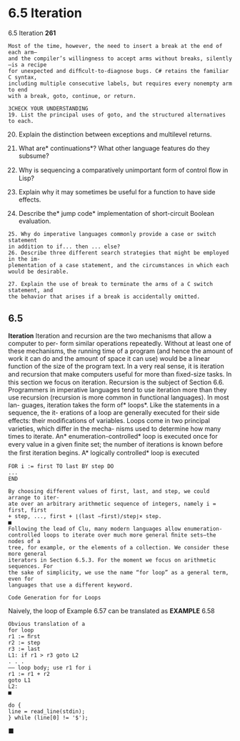 # 6.5 Iteration

6.5 Iteration
**261**

```
Most of the time, however, the need to insert a break at the end of each arm—
and the compiler’s willingness to accept arms without breaks, silently—is a recipe
for unexpected and difﬁcult-to-diagnose bugs. C# retains the familiar C syntax,
including multiple consecutive labels, but requires every nonempty arm to end
with a break, goto, continue, or return.
```

```
3CHECK YOUR UNDERSTANDING
19. List the principal uses of goto, and the structured alternatives to each.
```

20. Explain the distinction between exceptions and multilevel returns.
21. What are* continuations*? What other language features do they subsume?

22. Why is sequencing a comparatively unimportant form of control ﬂow in Lisp?
23. Explain why it may sometimes be useful for a function to have side effects.
24. Describe the* jump code* implementation of short-circuit Boolean evaluation.

```
25. Why do imperative languages commonly provide a case or switch statement
in addition to if... then ... else?
26. Describe three different search strategies that might be employed in the im-
plementation of a case statement, and the circumstances in which each
would be desirable.
```

```
27. Explain the use of break to terminate the arms of a C switch statement, and
the behavior that arises if a break is accidentally omitted.
```

## 6.5

**Iteration**
Iteration and recursion are the two mechanisms that allow a computer to per-
form similar operations repeatedly. Without at least one of these mechanisms,
the running time of a program (and hence the amount of work it can do and the
amount of space it can use) would be a linear function of the size of the program
text. In a very real sense, it is iteration and recursion that make computers useful
for more than ﬁxed-size tasks. In this section we focus on iteration. Recursion is
the subject of Section 6.6.
Programmers in imperative languages tend to use iteration more than they
use recursion (recursion is more common in functional languages). In most lan-
guages, iteration takes the form of* loops*. Like the statements in a sequence, the it-
erations of a loop are generally executed for their side effects: their modiﬁcations
of variables. Loops come in two principal varieties, which differ in the mecha-
nisms used to determine how many times to iterate. An* enumeration-controlled*
loop is executed once for every value in a given ﬁnite set; the number of iterations
is known before the ﬁrst iteration begins. A* logically controlled* loop is executed

```
FOR i := first TO last BY step DO
...
END
```

```
By choosing different values of first, last, and step, we could arrange to iter-
ate over an arbitrary arithmetic sequence of integers, namely i = first, first
+ step, ..., first + ⌊(last −first)/step⌋× step.
■
Following the lead of Clu, many modern languages allow enumeration-
controlled loops to iterate over much more general ﬁnite sets—the nodes of a
tree, for example, or the elements of a collection. We consider these more general
iterators in Section 6.5.3. For the moment we focus on arithmetic sequences. For
the sake of simplicity, we use the name “for loop” as a general term, even for
languages that use a different keyword.
```

```
Code Generation for for Loops
```

Naively, the loop of Example 6.57 can be translated as
**EXAMPLE** 6.58

```
Obvious translation of a
for loop
r1 := ﬁrst
r2 := step
r3 := last
L1: if r1 > r3 goto L2
. . .
–– loop body; use r1 for i
r1 := r1 + r2
goto L1
L2:
■
```

```
do {
line = read_line(stdin);
} while (line[0] != '$');
```

■

